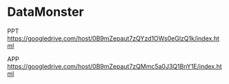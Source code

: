 DataMonster
===========

PPT
https://googledrive.com/host/0B9mZepaut7zQYzd1OWs0eGlzQ1k/index.html

APP
https://googledrive.com/host/0B9mZepaut7zQMmc5a0J3Q1BnY1E/index.html
